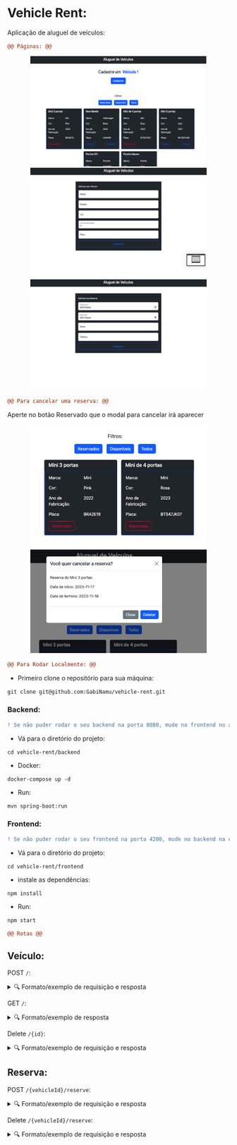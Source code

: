 # Vehicle Rent:
<p>Aplicação de aluguel de veículos:</p>

```diff
@@ Páginas: @@
```
<div align="center" display="flex">
    <img src="./frontend/src/assets/home.png" alt="home" width="400px" height="250px">
    <img src="./frontend/src/assets/addVehicle.png" alt="addVehicle" width="400px" height="250px">
    <img src="./frontend/src/assets/addReserve.png" alt="addReserve" width="400px" height="250px">
</div>

```diff
@@ Para cancelar uma reserva: @@
```
<p>Aperte no botão Reservado que o modal para cancelar irá aparecer</p>
<div align="center">
<img src="./frontend/src/assets/removeReserve.png" alt="removeReserve" width="400px heigth="250px"">
<img src="./frontend/src/assets/modal.png" alt="modal" width="400px" heigth="250px">
</div>


```diff
@@ Para Rodar Localmente: @@
```
- Primeiro clone o repositório para sua máquina:

```
git clone git@github.com:GabiNamu/vehicle-rent.git
```

### Backend:
```diff
! Se não puder rodar o seu backend na porta 8080, mude no frontend no arquivo vehicle.service.ts a variável apiUrl para a porta que você irá usar
```
- Vá para o diretório do projeto:
```
cd vehicle-rent/backend
```
- Docker:
```
docker-compose up -d
```
- Run:
```
mvn spring-boot:run
```
### Frontend:
```diff
! Se não puder rodar o seu frontend na porta 4200, mude no backend na classe CorsConfiguration para a porta que você irá usar
```
- Vá para o diretório do projeto:
```
cd vehicle-rent/frontend
```
- instale as dependências:
```
npm install
```
- Run:
```
npm start
```

```diff
@@ Rotas @@
```
Veículo:
  -------------
  
POST `/`:
<details>
  <summary>🔍 Formato/exemplo de requisição e resposta</summary><br />

Exemplo de requisição na rota POST `/`:

```json
{
  "model": "New Beetle",
  "brand": "Volkswagen",
  "color": "black",
  "manufacturing_year": 2020,
  "license_plate": "BRA2E19"
}
```
Exemplo de resposta:
```json
{
  "message": "Veículo criado com sucesso!",
  "data": {
    "id": 1,
    "model": "New Beetle",
    "brand": "Volkswagen",
    "color": "black",
    "manufacturingYear": 2020,
    "licensePlate": "BRA2E19",
    "reserve": null
  }
}
```
</details>

GET `/`:
<details>
  <summary>🔍 Formato/exemplo de resposta</summary><br />

Exemplo de resposta para a rota GET `/`:

```json
[
  {
    "manufacturing_year": 2020,
    "license_plate": "BRA2E19",
    "id": 1,
    "model": "New Beetle",
    "brand": "Volkswagen",
    "color": "black",
    "reserve": null
  },
  {
    "manufacturing_year": 2022,
    "license_plate": "BRA3F24",
    "id": 2,
    "model": "New Beetle",
    "brand": "Volkswagen",
    "color": "white",
    "reserve": {
      "id": 1,
      "initialDate": "2023-11-25",
      "finalDate": "2023-11-27",
      "name": "Marcel",
      "phone": "73999874976"
    }
  }
]
```
</details>

Delete `/{id}`:
<details>
  <summary>🔍 Formato/exemplo de requisição e resposta</summary><br />

Exemplo de resposta para a rota Delete `/1` (supondo que exista um veículo com `id = 1`:

Exemplo de resposta:
```json
{
  "message": "Veículo removido com sucesso!",
  "data": null
}
```
</details>

Reserva:
  -------------

POST `/{vehicleId}/reserve`:
<details>
  <summary>🔍 Formato/exemplo de requisição e resposta</summary><br />

Exemplo de resposta para a rota Post `/2/reserve` (supondo que exista um veículo com `id = 2`:

```json
{
     "initial_date": "2023-11-25",
     "final_date": "2023-11-27",
     "name": "Marcelo",
     "phone": "73999874976"
  }
```
Exemplo de resposta:
```json
{
  "message": "Reserva criado com sucesso!",
  "data": {
    "id": 1,
    "initialDate": "2023-11-25",
    "finalDate": "2023-11-27",
    "name": "Marcelo",
    "phone": "73999874976"
  }
}
```
</details>

Delete `/{vehicleId}/reserve`:
<details>
  <summary>🔍 Formato/exemplo de requisição e resposta</summary><br />

Exemplo de resposta para a rota Delete `/2/reserve` (supondo que exista um veículo com `id = 2`:

Exemplo de resposta:
```json
{
  "message": "Reserva removido com sucesso!",
  "data": null
}
```



